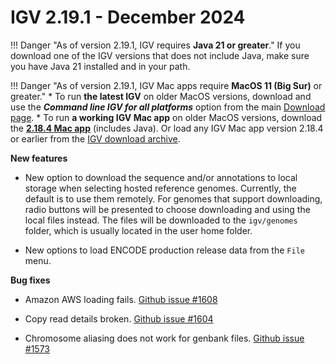 
# IGV 2.19.1 - December 2024

!!! Danger "As of version 2.19.1, IGV requires **Java 21 or greater**." 
    If you download one of the IGV versions that does not include Java, make sure you have Java 21 installed and in your path.
    
!!! Danger "As of version 2.19.1, IGV Mac apps require **MacOS 11 (Big Sur)** or greater." 
	*     To run **the latest IGV** on older MacOS versions, download and use the ***Command line IGV for all platforms*** option from the main [Download page](https://igv.org/doc/desktop/#DownloadPage/). 
	*     To run **a working IGV Mac app** on older MacOS versions, download the [**2.18.4 Mac app**](https://data.broadinstitute.org/igv/projects/downloads/2.18/IGV_MacApp_2.18.4_WithJava.zip) (includes Java). Or load any IGV Mac app version 2.18.4 or earlier from the [IGV download archive](https://data.broadinstitute.org/igv/projects/downloads/).
    
    
**New features**

* New option to download the sequence and/or annotations to local storage when selecting hosted reference genomes. Currently, the default is to use them remotely. For genomes that support downloading, radio buttons will be presented to choose downloading and using the local files instead. The files will be downloaded to the `igv/genomes` folder, which is usually located in the user home folder.

* New options to load ENCODE production release data from the `File` menu.

**Bug fixes**

* Amazon AWS loading fails. [Github issue #1608](https://github.com/igvteam/igv/issues/1608)

* Copy read details broken. [Github issue #1604](https://github.com/igvteam/igv/issues/1604)

* Chromosome aliasing does not work for genbank files. [Github issue #1573](https://github.com/igvteam/igv/issues/1573)



    